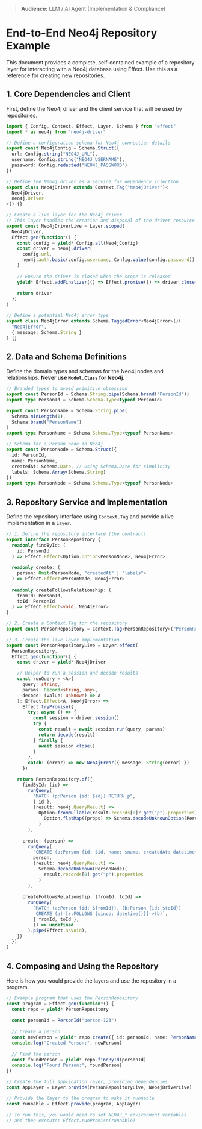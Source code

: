 > **Audience:** LLM / AI Agent (Implementation & Compliance)

# End-to-End Neo4j Repository Example

This document provides a complete, self-contained example of a repository layer for interacting with a Neo4j database using Effect. Use this as a reference for creating new repositories.

## 1. Core Dependencies and Client

First, define the Neo4j driver and the client service that will be used by repositories.

```typescript
import { Config, Context, Effect, Layer, Schema } from "effect"
import * as neo4j from "neo4j-driver"

// Define a configuration schema for Neo4j connection details
export const Neo4jConfig = Schema.Struct({
  url: Config.string("NEO4J_URL"),
  username: Config.string("NEO4J_USERNAME"),
  password: Config.redacted("NEO4J_PASSWORD")
})

// Define the Neo4j driver as a service for dependency injection
export class Neo4jDriver extends Context.Tag("Neo4jDriver")<
  Neo4jDriver,
  neo4j.Driver
>() {}

// Create a live layer for the Neo4j driver
// This layer handles the creation and disposal of the driver resource
export const Neo4jDriverLive = Layer.scoped(
  Neo4jDriver,
  Effect.gen(function*() {
    const config = yield* Config.all(Neo4jConfig)
    const driver = neo4j.driver(
      config.url,
      neo4j.auth.basic(config.username, Config.value(config.password))
    )
    
    // Ensure the driver is closed when the scope is released
    yield* Effect.addFinalizer(() => Effect.promise(() => driver.close()))
    
    return driver
  })
)

// Define a potential Neo4j error type
export class Neo4jError extends Schema.TaggedError<Neo4jError>()(
  "Neo4jError",
  { message: Schema.String }
) {}
```

## 2. Data and Schema Definitions

Define the domain types and schemas for the Neo4j nodes and relationships. **Never use `Model.Class` for Neo4j.**

```typescript
// Branded types to avoid primitive obsession
export const PersonId = Schema.String.pipe(Schema.brand("PersonId"))
export type PersonId = Schema.Schema.Type<typeof PersonId>

export const PersonName = Schema.String.pipe(
  Schema.minLength(1),
  Schema.brand("PersonName")
)
export type PersonName = Schema.Schema.Type<typeof PersonName>

// Schema for a Person node in Neo4j
export const PersonNode = Schema.Struct({
  id: PersonId,
  name: PersonName,
  createdAt: Schema.Date, // Using Schema.Date for simplicity
  labels: Schema.Array(Schema.String)
})
export type PersonNode = Schema.Schema.Type<typeof PersonNode>
```

## 3. Repository Service and Implementation

Define the repository interface using `Context.Tag` and provide a live implementation in a `Layer`.

```typescript
// 1. Define the repository interface (the contract)
export interface PersonRepository {
  readonly findById: (
    id: PersonId
  ) => Effect.Effect<Option.Option<PersonNode>, Neo4jError>
  
  readonly create: (
    person: Omit<PersonNode, "createdAt" | "labels">
  ) => Effect.Effect<PersonNode, Neo4jError>
  
  readonly createFollowsRelationship: (
    fromId: PersonId,
    toId: PersonId
  ) => Effect.Effect<void, Neo4jError>
}

// 2. Create a Context.Tag for the repository
export const PersonRepository = Context.Tag<PersonRepository>("PersonRepository")

// 3. Create the live layer implementation
export const PersonRepositoryLive = Layer.effect(
  PersonRepository,
  Effect.gen(function*() {
    const driver = yield* Neo4jDriver

    // Helper to run a session and decode results
    const runQuery = <A>(
      query: string,
      params: Record<string, any>,
      decode: (value: unknown) => A
    ): Effect.Effect<A, Neo4jError> =>
      Effect.tryPromise({
        try: async () => {
          const session = driver.session()
          try {
            const result = await session.run(query, params)
            return decode(result)
          } finally {
            await session.close()
          }
        },
        catch: (error) => new Neo4jError({ message: String(error) })
      })

    return PersonRepository.of({
      findById: (id) =>
        runQuery(
          "MATCH (p:Person {id: $id}) RETURN p",
          { id },
          (result: neo4j.QueryResult) =>
            Option.fromNullable(result.records[0]?.get("p").properties).pipe(
              Option.flatMap((props) => Schema.decodeUnknownOption(PersonNode)(props))
            )
        ),
      
      create: (person) =>
        runQuery(
          "CREATE (p:Person {id: $id, name: $name, createdAt: datetime(), labels: ['Person']}) RETURN p",
          person,
          (result: neo4j.QueryResult) =>
            Schema.decodeUnknown(PersonNode)(
              result.records[0].get("p").properties
            )
        ),
        
      createFollowsRelationship: (fromId, toId) =>
        runQuery(
          `MATCH (a:Person {id: $fromId}), (b:Person {id: $toId})
           CREATE (a)-[r:FOLLOWS {since: datetime()}]->(b)`,
          { fromId, toId },
          () => undefined
        ).pipe(Effect.asVoid),
    })
  })
)
```

## 4. Composing and Using the Repository

Here is how you would provide the layers and use the repository in a program.

```typescript
// Example program that uses the PersonRepository
const program = Effect.gen(function*() {
  const repo = yield* PersonRepository
  
  const personId = PersonId("person-123")
  
  // Create a person
  const newPerson = yield* repo.create({ id: personId, name: PersonName("Alice") })
  console.log("Created Person:", newPerson)
  
  // Find the person
  const foundPerson = yield* repo.findById(personId)
  console.log("Found Person:", foundPerson)
})

// Create the full application layer, providing dependencies
const AppLayer = Layer.provide(PersonRepositoryLive, Neo4jDriverLive)

// Provide the layer to the program to make it runnable
const runnable = Effect.provide(program, AppLayer)

// To run this, you would need to set NEO4J_* environment variables
// and then execute: Effect.runPromise(runnable)
```
